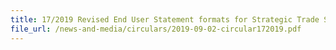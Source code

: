 ```yaml
---
title: 17/2019 Revised End User Statement formats for Strategic Trade Scheme bulk permit and individual permit
file_url: /news-and-media/circulars/2019-09-02-circular172019.pdf
---
```

